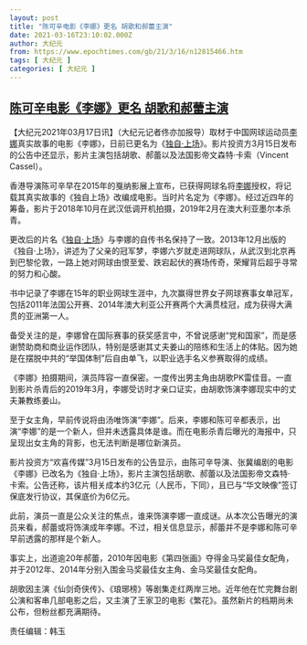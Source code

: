 ```yaml
---
layout: post
title: "陈可辛电影《李娜》更名 胡歌和郝蕾主演"
date: 2021-03-16T23:10:02.000Z
author: 大纪元
from: https://www.epochtimes.com/gb/21/3/16/n12815466.htm
tags: [ 大纪元 ]
categories: [ 大纪元 ]
---
```

<!--1615936202000-->
[陈可辛电影《李娜》更名 胡歌和郝蕾主演](https://www.epochtimes.com/gb/21/3/16/n12815466.htm)
------

<div>
<p>【大纪元2021年03月17日讯】（大纪元记者佟亦加报导）取材于中国网球运动员<a href="https://www.epochtimes.com/gb/tag/%E6%9D%8E%E5%A8%9C.html">李娜</a>真实故事的电影《李娜》，日前已更名为《<a href="https://www.epochtimes.com/gb/tag/%E7%8B%AC%E8%87%AA%C2%B7%E4%B8%8A%E5%9C%BA.html">独自·上场</a>》。影片投资方3月15日发布的公告中还显示，影片主演包括胡歌、郝蕾以及法国影帝文森特·卡索（Vincent Cassel）。</p><p>香港导演陈可辛早在2015年的戛纳影展上宣布，已获得网球名将<a href="https://www.epochtimes.com/gb/tag/%E6%9D%8E%E5%A8%9C.html">李娜</a>授权，将记载其真实故事的《独自上场》改编成电影。当时片名定为《李娜》。经过近四年的筹备，影片于2018年10月在武汉低调开机拍摄，2019年2月在澳大利亚墨尔本杀青。</p><p>更改后的片名《<a href="https://www.epochtimes.com/gb/tag/%E7%8B%AC%E8%87%AA%C2%B7%E4%B8%8A%E5%9C%BA.html">独自·上场</a>》与李娜的自传书名保持了一致。2013年12月出版的《独自·上场》，讲述为了父亲的冠军梦，李娜六岁就走进网球队，从武汉到北京再到巴黎伦敦，一路上她对网球由恨至爱、跌宕起伏的赛场传奇，荣耀背后超乎寻常的努力和心酸。</p><p>书中记录了李娜在15年的职业网球生涯中，九次赢得世界女子网球赛事女单冠军，包括2011年法国公开赛、2014年澳大利亚公开赛两个大满贯桂冠，成为获得大满贯的亚洲第一人。</p><p>备受关注的是，李娜曾在国际赛事的获奖感言中，不曾说感谢“党和国家”，而是感谢赞助商和商业运作团队，特别是感谢其丈夫姜山的陪练和生活上的体贴。因为她是在摆脱中共的“举国体制”后自由单飞，以职业选手名义参赛取得的成绩。</p><p>《李娜》拍摄期间，演员阵容一直保密。一度传出男主角由胡歌PK雷佳音。一直到影片杀青后的2019年3月，李娜受访时才亲口证实，由胡歌饰演李娜现实中的丈夫兼教练姜山。</p><p>至于女主角，早前传说将由汤唯饰演“李娜”。后来，李娜和陈可辛都表示，出演“李娜”的是一个新人，但并未透露具体是谁。而在电影杀青后曝光的海报中，只呈现出女主角的背影，也无法判断是哪位新演员。</p><p>影片投资方“欢喜传媒”3月15日发布的公告显示，由陈可辛导演、张冀编剧的电影《李娜》已改名为《独自·上场》，影片主演包括胡歌、郝蕾以及法国影帝文森特·卡索。公告还称，该片相关成本约3亿元（人民币，下同），且已与“华文映像”签订保底发行协议，其保底价为6亿元。</p><p>此前，演员一直是公众关注的焦点，谁来饰演李娜一直成谜。从本次公告曝光的演员来看，郝蕾或将饰演成年李娜。不过，相关信息显示，郝蕾并不是李娜和陈可辛早前透露的那样是个新人。</p><p>事实上，出道逾20年郝蕾，2010年因电影《第四张画》夺得金马奖最佳女配角，并于2012年、2014年分别入围金马奖最佳女主角、金马奖最佳女配角。</p><p>胡歌因主演《仙剑奇侠传》、《琅琊榜》等剧集走红两岸三地。近年他在忙完舞台剧公演和客串几部电影之后，又主演了王家卫的电影《繁花》。虽然新片的档期尚未公布，但粉丝都充满期待。</p><p>责任编辑：韩玉</p>
</div>
